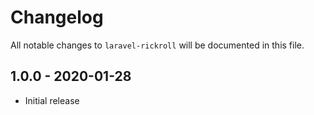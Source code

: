 # Changelog

All notable changes to `laravel-rickroll` will be documented in this file.

## 1.0.0 - 2020-01-28

- Initial release
